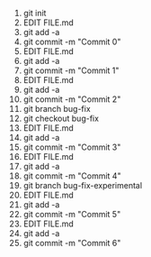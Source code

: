 1. git init
2. EDIT FILE.md
3. git add -a
4. git commit -m "Commit 0"
5. EDIT FILE.md
6. git add -a
7. git commit -m "Commit 1"
8. EDIT FILE.md
9. git add -a
10. git commit -m "Commit 2"
11. git branch bug-fix
12. git checkout bug-fix
13. EDIT FILE.md
14. git add -a
15. git commit -m "Commit 3"
16. EDIT FILE.md
17. git add -a
18. git commit -m "Commit 4"
19. git branch bug-fix-experimental
20. EDIT FILE.md
21. git add -a
22. git commit -m "Commit 5"
23. EDIT FILE.md
24. git add -a
25. git commit -m "Commit 6"
